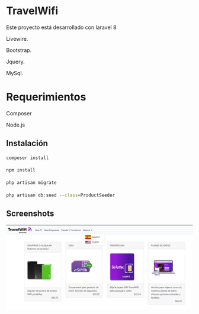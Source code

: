# TravelWifi

Este proyecto está desarrollado con laravel 8

Livewire.

Bootstrap.

Jquery.

MySql.

# Requerimientos

Composer

Node.js

## Instalación

```bash
composer install

npm install

php artisan migrate

php artisan db:seed --class=ProductSeeder
```

## Screenshots

![App Screenshot](https://raw.githubusercontent.com/GathoMauricio/travelwifi/main/public/images/screen1.png)
